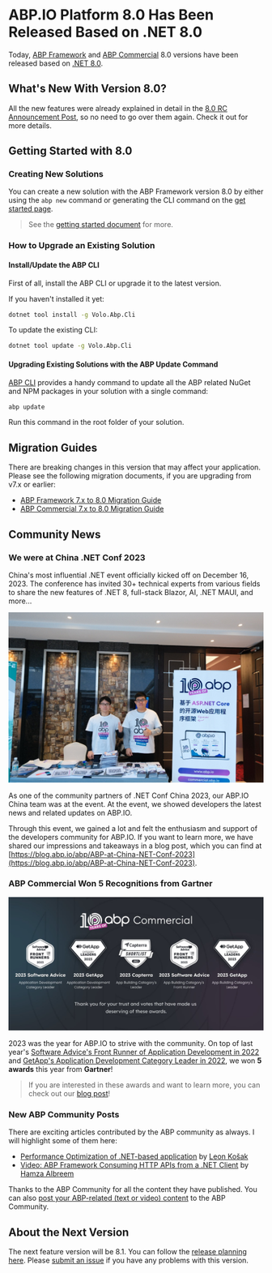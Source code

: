 # ABP.IO Platform 8.0 Has Been Released Based on .NET 8.0

Today, [ABP Framework](https://abp.io/) and [ABP Commercial](https://commercial.abp.io/) 8.0 versions have been released based on [.NET 8.0](https://dotnet.microsoft.com/en-us/download/dotnet/8.0).

## What's New With Version 8.0?

All the new features were already explained in detail in the [8.0 RC Announcement Post](https://blog.abp.io/abp/announcing-abp-8-0-release-candidate), so no need to go over them again. Check it out for more details. 

## Getting Started with 8.0

### Creating New Solutions

You can create a new solution with the ABP Framework version 8.0 by either using the `abp new` command or generating the CLI command on the [get started page](https://abp.io/get-started).

> See the [getting started document](https://docs.abp.io/en/abp/latest/Getting-Started) for more.

### How to Upgrade an Existing Solution

#### Install/Update the ABP CLI

First of all, install the ABP CLI or upgrade it to the latest version.

If you haven't installed it yet:

```bash
dotnet tool install -g Volo.Abp.Cli
```

To update the existing CLI:

```bash
dotnet tool update -g Volo.Abp.Cli
```

#### Upgrading Existing Solutions with the ABP Update Command

[ABP CLI](https://docs.abp.io/en/abp/latest/CLI) provides a handy command to update all the ABP related NuGet and NPM packages in your solution with a single command:

```bash
abp update
```

Run this command in the root folder of your solution.

## Migration Guides

There are breaking changes in this version that may affect your application. 
Please see the following migration documents, if you are upgrading from v7.x or earlier:

* [ABP Framework 7.x to 8.0 Migration Guide](https://docs.abp.io/en/abp/8.0/Migration-Guides/Abp-8_0)
* [ABP Commercial 7.x to 8.0 Migration Guide](https://docs.abp.io/en/commercial/8.0/migration-guides/v8_0)

## Community News

### We were at China .NET Conf 2023

China's most influential .NET event officially kicked off on December 16, 2023. The conference has invited 30+ technical experts from various fields to share the new features of .NET 8, full-stack Blazor, AI, .NET MAUI, and more...

![](abp-china-team.jpeg)

As one of the community partners of .NET Conf China 2023, our ABP.IO China team was at the event. At the event, we showed developers the latest news and related updates on ABP.IO. 

Through this event, we gained a lot and felt the enthusiasm and support of the developers community for ABP.IO. If you want to learn more, we have shared our impressions and takeaways in a blog post, which you can find at [https://blog.abp.io/abp/ABP-at-China-NET-Conf-2023](https://blog.abp.io/abp/ABP-at-China-NET-Conf-2023).

### ABP Commercial Won 5 Recognitions from Gartner

![](awards.jpeg)

2023 was the year for ABP.IO to strive with the community. On top of last year's [Software Advice's Front Runner of Application Development in 2022](https://blog.abp.io/abp/abpcommercial-2022-front-runner-in-app-development-category) and [GetApp's Application Development Category Leader in 2022](https://blog.abp.io/abp/abpcommercial-2022-category-leader-in-app-development-category), we won **5 awards** this year from **Gartner**!

> If you are interested in these awards and want to learn more, you can check out our [blog post](https://blog.abp.io/abp/ABP-Commercial-Won-5-Recognitions-from-Gartner-in-2023)!

### New ABP Community Posts

There are exciting articles contributed by the ABP community as always. I will highlight some of them here:

* [Performance Optimization of .NET-based application](https://community.abp.io/posts/performance-optimization-of-.netbased-and-also-abpbased-application-pmdwhwxc) by [Leon Košak](https://github.com/leonkosak)
* [Video: ABP Framework Consuming HTTP APIs from a .NET Client](https://community.abp.io/videos/abp-framework-consuming-http-apis-from-a-.net-client-uzul9og4) by [Hamza Albreem](https://github.com/braim23)

Thanks to the ABP Community for all the content they have published. You can also [post your ABP-related (text or video) content](https://community.abp.io/articles/submit) to the ABP Community.

## About the Next Version

The next feature version will be 8.1. You can follow the [release planning here](https://github.com/abpframework/abp/milestones). Please [submit an issue](https://github.com/abpframework/abp/issues/new) if you have any problems with this version.
